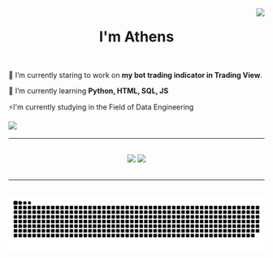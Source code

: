 <img align="right" src="https://visitor-badge.laobi.icu/badge?page_id=athens-21.athens-21" />

<h1 align="center">
   I'm Athens
</h1>

<br/>

<div align="left">
 
 🔭 I’m currently staring to work on **my bot trading indicator in Trading View**.
 
 🌱 I’m currently learning **Python, HTML, SQL, JS**

 ⚡I'm currently studying in the Field of Data Engineering

 </div>
 
<div align="left"> 
  <a href="mailto:rattanin21@gmail.com">
    <img src="https://img.shields.io/badge/Gmail-333333?style=for-the-badge&logo=gmail&logoColor=red" />
  </a>
</div>

 <hr/>
<br/>
<div align="center">
    <img src="https://skillicons.dev/icons?i=bootstrap,html,css" />
    <img src="https://skillicons.dev/icons?i=python,javascript,mysql" /><br>
</div>

<br/>
<hr/>

<div align="center">
  <br>
  <img alt="snake eating my contributions" src="https://raw.githubusercontent.com/salesp07/salesp07/output/github-contribution-grid-snake.svg" />
  
  <br/><br/><br/>
</div>
